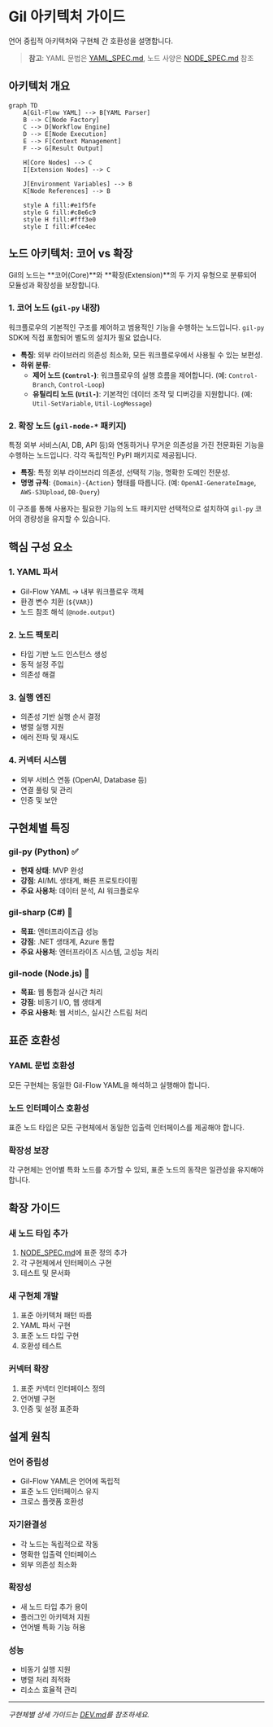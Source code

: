 # Gil 아키텍처 가이드

언어 중립적 아키텍처와 구현체 간 호환성을 설명합니다.

> **참고**: YAML 문법은 [YAML_SPEC.md](YAML_SPEC.md), 노드 사양은 [NODE_SPEC.md](NODE_SPEC.md) 참조

## 아키텍처 개요

```mermaid
graph TD
    A[Gil-Flow YAML] --> B[YAML Parser]
    B --> C[Node Factory]
    C --> D[Workflow Engine]
    D --> E[Node Execution]
    E --> F[Context Management]
    F --> G[Result Output]
    
    H[Core Nodes] --> C
    I[Extension Nodes] --> C
    
    J[Environment Variables] --> B
    K[Node References] --> B
    
    style A fill:#e1f5fe
    style G fill:#c8e6c9
    style H fill:#fff3e0
    style I fill:#fce4ec
```

## 노드 아키텍처: 코어 vs 확장

Gil의 노드는 **코어(Core)**와 **확장(Extension)**의 두 가지 유형으로 분류되어 모듈성과 확장성을 보장합니다.

### 1. 코어 노드 (`gil-py` 내장)

워크플로우의 기본적인 구조를 제어하고 범용적인 기능을 수행하는 노드입니다. `gil-py` SDK에 직접 포함되어 별도의 설치가 필요 없습니다.

- **특징**: 외부 라이브러리 의존성 최소화, 모든 워크플로우에서 사용될 수 있는 보편성.
- **하위 분류**:
    - **제어 노드 (`Control-`)**: 워크플로우의 실행 흐름을 제어합니다. (예: `Control-Branch`, `Control-Loop`)
    - **유틸리티 노드 (`Util-`)**: 기본적인 데이터 조작 및 디버깅을 지원합니다. (예: `Util-SetVariable`, `Util-LogMessage`)

### 2. 확장 노드 (`gil-node-*` 패키지)

특정 외부 서비스(AI, DB, API 등)와 연동하거나 무거운 의존성을 가진 전문화된 기능을 수행하는 노드입니다. 각각 독립적인 PyPI 패키지로 제공됩니다.

- **특징**: 특정 외부 라이브러리 의존성, 선택적 기능, 명확한 도메인 전문성.
- **명명 규칙**: `{Domain}-{Action}` 형태를 따릅니다. (예: `OpenAI-GenerateImage`, `AWS-S3Upload`, `DB-Query`)

이 구조를 통해 사용자는 필요한 기능의 노드 패키지만 선택적으로 설치하여 `gil-py` 코어의 경량성을 유지할 수 있습니다.

## 핵심 구성 요소

### 1. YAML 파서
- Gil-Flow YAML → 내부 워크플로우 객체
- 환경 변수 치환 (`${VAR}`)
- 노드 참조 해석 (`@node.output`)

### 2. 노드 팩토리
- 타입 기반 노드 인스턴스 생성
- 동적 설정 주입
- 의존성 해결

### 3. 실행 엔진
- 의존성 기반 실행 순서 결정
- 병렬 실행 지원
- 에러 전파 및 재시도

### 4. 커넥터 시스템
- 외부 서비스 연동 (OpenAI, Database 등)
- 연결 풀링 및 관리
- 인증 및 보안

## 구현체별 특징

### gil-py (Python) ✅
- **현재 상태**: MVP 완성
- **강점**: AI/ML 생태계, 빠른 프로토타이핑
- **주요 사용처**: 데이터 분석, AI 워크플로우

### gil-sharp (C#) 🚧
- **목표**: 엔터프라이즈급 성능
- **강점**: .NET 생태계, Azure 통합
- **주요 사용처**: 엔터프라이즈 시스템, 고성능 처리

### gil-node (Node.js) 🚧
- **목표**: 웹 통합과 실시간 처리
- **강점**: 비동기 I/O, 웹 생태계
- **주요 사용처**: 웹 서비스, 실시간 스트림 처리

## 표준 호환성

### YAML 문법 호환성
모든 구현체는 동일한 Gil-Flow YAML을 해석하고 실행해야 합니다.

### 노드 인터페이스 호환성
표준 노드 타입은 모든 구현체에서 동일한 입출력 인터페이스를 제공해야 합니다.

### 확장성 보장
각 구현체는 언어별 특화 노드를 추가할 수 있되, 표준 노드의 동작은 일관성을 유지해야 합니다.

## 확장 가이드

### 새 노드 타입 추가
1. [NODE_SPEC.md](NODE_SPEC.md)에 표준 정의 추가
2. 각 구현체에서 인터페이스 구현
3. 테스트 및 문서화

### 새 구현체 개발
1. 표준 아키텍처 패턴 따름
2. YAML 파서 구현
3. 표준 노드 타입 구현
4. 호환성 테스트

### 커넥터 확장
1. 표준 커넥터 인터페이스 정의
2. 언어별 구현
3. 인증 및 설정 표준화

## 설계 원칙

### 언어 중립성
- Gil-Flow YAML은 언어에 독립적
- 표준 노드 인터페이스 유지
- 크로스 플랫폼 호환성

### 자기완결성  
- 각 노드는 독립적으로 작동
- 명확한 입출력 인터페이스
- 외부 의존성 최소화

### 확장성
- 새 노드 타입 추가 용이
- 플러그인 아키텍처 지원
- 언어별 특화 기능 허용

### 성능
- 비동기 실행 지원
- 병렬 처리 최적화
- 리소스 효율적 관리

---

*구현체별 상세 가이드는 [DEV.md](DEV.md)를 참조하세요.*
